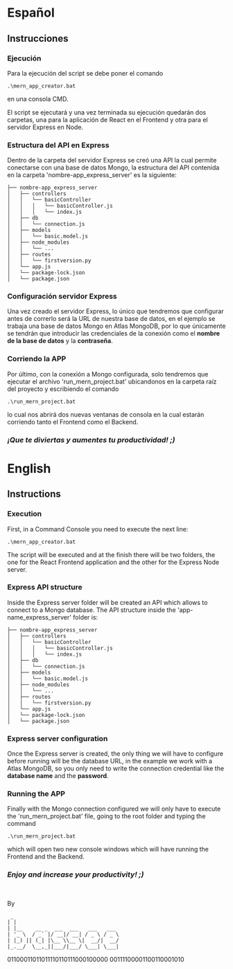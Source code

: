 # Español

## Instrucciones

### Ejecución

Para la ejecución del script se debe poner el comando
```
.\mern_app_creator.bat
```
en una consola CMD.

El script se ejecutará y una vez terminada su ejecución quedarán dos carpetas, una para la aplicación de React en el Frontend y otra para el servidor Express en Node.

### Estructura del API en Express

Dentro de la carpeta del servidor Express se creó una API la cual permite conectarse con una base de datos Mongo, la estructura del API contenida en la carpeta 'nombre-app_express_server' es la siguiente:
```
├── nombre-app_express_server
│   ├── controllers
│   │   └── basicController
│   │   │   └── basicController.js
│   │   │   └── index.js
│   ├── db
│   │   └── connection.js
│   ├── models
│   │   └── basic.model.js
│   ├── node_modules
│   │   └── ...
│   ├── routes
│   │   └── firstversion.py
│   └── app.js
│   └── package-lock.json
│   └── package.json
```

### Configuración servidor Express

Una vez creado el servidor Express, lo único que tendremos que configurar antes de correrlo será la URL de nuestra base de datos, en el ejemplo se trabaja una base de datos Mongo en Atlas MongoDB, por lo que únicamente se tendrán que introducir las credenciales de la conexión como el **nombre de la base de datos** y la **contraseña**.

### Corriendo la APP

Por último, con la conexión a Mongo configurada, solo tendremos que ejecutar el archivo 'run_mern_project.bat' ubicandonos en la carpeta raíz del proyecto y escribiendo el comando
```
.\run_mern_project.bat
```
lo cual nos abrirá dos nuevas ventanas de consola en la cual estarán corriendo tanto el Frontend como el Backend.

### *¡Que te diviertas y aumentes tu productividad! ;)*

# English

## Instructions

### Execution

First, in a Command Console you need to execute the next line:
```
.\mern_app_creator.bat
```

The script will be executed and at the finish there will be two folders, the one for the React Frontend application and the other for the Express Node server.

### Express API structure

Inside the Express server folder will be created an API which allows to connect to a Mongo database. The API structure inside the 'app-name_express_server' folder is:
```
├── nombre-app_express_server
│   ├── controllers
│   │   └── basicController
│   │   │   └── basicController.js
│   │   │   └── index.js
│   ├── db
│   │   └── connection.js
│   ├── models
│   │   └── basic.model.js
│   ├── node_modules
│   │   └── ...
│   ├── routes
│   │   └── firstversion.py
│   └── app.js
│   └── package-lock.json
│   └── package.json
```

### Express server configuration

Once the Express server is created, the only thing we will have to configure before running will be the database URL, in the example we work with a Atlas MongoDB, so you only need to write the connection credential like the **database name** and the **password**.

### Running the APP

Finally with the Mongo connection configured we will only have to execute the 'run_mern_project.bat' file, going to the root folder and typing the command
```
.\run_mern_project.bat
```
which will open two new console windows which will have running the Frontend and the Backend.


### *Enjoy and increase your productivity! ;)*
<br />

By
```
 _                                  
| |                                 
| |__    __ _  ___  ___   ___   ___ 
| '_ \  / _` |/ __|/ __| / _ \ / _ \
| |_) || (_| |\__ \\__ \|  __/|  __/
|_.__/  \__,_||___/|___/ \___| \___|
```
                            
01100011011011110110111000100000 00111100001100110001010